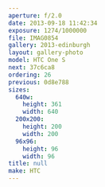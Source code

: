 ```yaml
---
aperture: f/2.0
date: 2013-09-18 11:42:34
exposure: 1274/1000000
file: IMAG0854
gallery: 2013-edinburgh
layout: gallery-photo
model: HTC One S
next: 37c6ca8
ordering: 26
previous: 0d8e788
sizes:
  640w:
    height: 361
    width: 640
  200x200:
    height: 200
    width: 200
  96x96:
    height: 96
    width: 96
title: null
make: HTC
---
```

